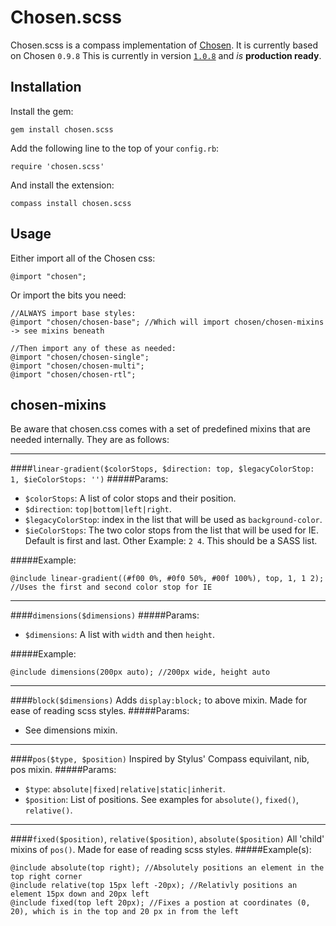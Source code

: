 Chosen.scss
===========
Chosen.scss is a compass implementation of [Chosen](http://harvesthq.github.com/chosen/). It is currently based on Chosen `0.9.8`
This is currently in version [`1.0.8`](https://rubygems.org/gems/chosen.scss) and *is* __production ready__.

Installation
------------
Install the gem:

    gem install chosen.scss

Add the following line to the top of your `config.rb`:

    require 'chosen.scss'

And install the extension:

    compass install chosen.scss

Usage
-----
Either import all of the Chosen css:

	@import "chosen";

Or import the bits you need:

	//ALWAYS import base styles:
	@import "chosen/chosen-base"; //Which will import chosen/chosen-mixins -> see mixins beneath
	
	//Then import any of these as needed:
	@import "chosen/chosen-single";
	@import "chosen/chosen-multi";
	@import "chosen/chosen-rtl";

chosen-mixins
-------------
Be aware that chosen.css comes with a set of predefined mixins that are needed internally.
They are as follows:

* * *

####`linear-gradient($colorStops, $direction: top, $legacyColorStop: 1, $ieColorStops: '')`
#####Params:
* `$colorStops`: A list of color stops and their position.
* `$direction`: `top|bottom|left|right`.
* `$legacyColorStop`: index in the list that will be used as `background-color`.
* `$ieColorStops`: The two color stops from the list that will be used for IE. Default is first and last. Other Example: `2 4`. This should be a SASS list.

#####Example:

	@include linear-gradient((#f00 0%, #0f0 50%, #00f 100%), top, 1, 1 2); //Uses the first and second color stop for IE

* * *

####`dimensions($dimensions)`
#####Params:
* `$dimensions`: A list with `width` and then `height`.

#####Example:

	@include dimensions(200px auto); //200px wide, height auto

* * *

####`block($dimensions)`
Adds `display:block;` to above mixin. Made for ease of reading scss styles.
#####Params:
* See dimensions mixin.

* * *

####`pos($type, $position)`
Inspired by Stylus' Compass equivilant, nib, pos mixin.
#####Params:
* `$type`: `absolute|fixed|relative|static|inherit`.
* `$position`: List of positions. See examples for `absolute()`, `fixed()`, `relative()`.

* * *

####`fixed($position)`, `relative($position)`, `absolute($position)`
All 'child' mixins of `pos()`. Made for ease of reading scss styles.
#####Example(s):

	@include absolute(top right); //Absolutely positions an element in the top right corner
	@include relative(top 15px left -20px); //Relativly positions an element 15px down and 20px left
	@include fixed(top left 20px); //Fixes a postion at coordinates (0, 20), which is in the top and 20 px in from the left
